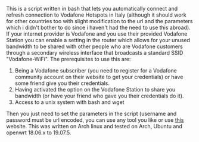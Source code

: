 This is a script written in bash that lets you automatically connect and refresh connection to Vodafone Hotspots in Italy (although it should work for other countries too with slight modification to the url and the parameters which i didn't bother to do since i haven't had the need to use this abroad).
If your internet provider is Vodafone and you use their provided Vodafone Station you can enable a setting in the router which allows for your unused bandwidth to be shared with other people who are Vodafone customers through a secondary wireless interface that broadcasts a standard SSID "Vodafone-WiFi".
The prerequisites to use this are:
1. Being a Vodafone subscriber (you need to register for a Vodafone community account on their website to get your credentials) or have some friend give you their credentials.
2. Having activated the option on the Vodafone Station to share you bandwidth (or have your friend who gave you their credentials do it).
3. Access to a unix system with bash and wget

Then you just need to set the parameters in the script (username and password must be url encoded, you can use any tool you like or use [this](https://www.urlencoder.org/) website.
This was written on Arch linux and tested on Arch, Ubuntu and openwrt 18.06.x to 19.07.5.
